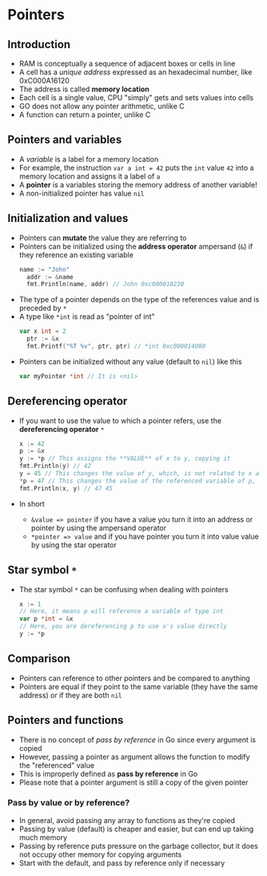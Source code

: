 # Pointers

## Introduction
- RAM is conceptually a sequence of adjacent boxes or cells in line
- A cell has a *unique address* expressed as an hexadecimal number, like 0xC000A16120
- The address is called **memory location**
- Each cell is a single value, CPU "simply" gets and sets values into cells
- GO does not allow any pointer arithmetic, unlike C
- A function can return a pointer, unlike C

## Pointers and variables
- A *variable* is a label for a memory location
- For example, the instruction `var a int = 42` puts the `int` value `42` into a memory location and assigns it a label of `a`
- A **pointer** is a variables storing the memory address of another variable!
- A non-initialized pointer has value `nil`

## Initialization and values
- Pointers can **mutate** the value they are referring to
- Pointers can be initialized using the **address operator** ampersand (`&`) if they reference an existing variable
  ```go
  name := "John"
	addr := &name
	fmt.Println(name, addr) // John 0xc000010230
  ```
- The type of a pointer depends on the type of the references value and is preceded by `*`
- A type like `*int` is read as "pointer of int"
  ```go
  var x int = 2
	ptr := &x
	fmt.Printf("%T %v", ptr, ptr) // *int 0xc000014080
  ```
- Pointers can be initialized without any value (default to `nil`) like this
  ```go
  var myPointer *int // It is <nil>
  ```

## Dereferencing operator
- If you want to use the value to which a pointer refers, use the **dereferencing operator** `*`
  ```go
  x := 42
  p := &x
  y := *p // This assigns the **VALUE** of x to y, copying it
  fmt.Println(y) // 42
  y = 45 // This changes the value of y, which, is not related to x anymore
  *p = 47 // This changes the value of the referenced variable of p, which is x
  fmt.Println(x, y) // 47 45
  ```

- In short
  - `&value => pointer` if you have a value you turn it into an address or pointer by using the ampersand operator
  - `*pointer => value` and if you have pointer you turn it into value value by using the star operator

## Star symbol `*`
- The star symbol `*` can be confusing when dealing with pointers
  ```go
  x := 1
  // Here, it means p will reference a variable of type int
  var p *int = &x
  // Here, you are dereferencing p to use x's value directly
  y := *p
  ```

## Comparison
- Pointers can reference to other pointers and be compared to anything
- Pointers are equal if they point to the same variable (they have the same address) or if they are both `nil`

## Pointers and functions
- There is no concept of *pass by reference* in Go since every argument is copied
- However, passing a pointer as argument allows the function to modify the "referenced" value
- This is improperly defined as **pass by reference** in Go
- Please note that a pointer argument is still a copy of the given pointer

### Pass by value or by reference?
- In general, avoid passing any array to functions as they're copied
- Passing by value (default) is cheaper and easier, but can end up taking much memory
- Passing by reference puts pressure on the garbage collector, but it does not occupy other memory for copying arguments
- Start with the default, and pass by reference only if necessary
